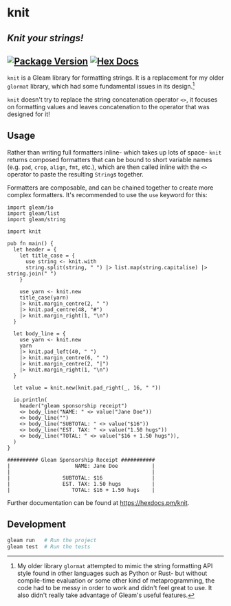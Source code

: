 # knit
## *Knit your strings!*
[![Package Version](https://img.shields.io/hexpm/v/knit_string)](https://hex.pm/packages/knit_string)
[![Hex Docs](https://img.shields.io/badge/hex-docs-ffaff3)](https://hexdocs.pm/knit_string/)
---

`knit` is a Gleam library for formatting strings.
It is a replacement for my older `glormat` library, which had some fundamental issues in its design.[^1]

`knit` doesn't try to replace the string concatenation operator `<>`, it focuses on formatting values and leaves concatenation to the operator that was designed for it!

## Usage
Rather than writing full formatters inline- which takes up lots of space- `knit` returns composed formatters that can be bound to short variable names (e.g. `pad`, `crop`, `align`, `fmt`, etc.), which are then called inline with the `<>` operator to paste the resulting `String`s together.

Formatters are composable, and can be chained together to create more complex formatters. It's recommended to use the `use` keyword for this:
```gleam
import gleam/io
import gleam/list
import gleam/string

import knit

pub fn main() {
  let header = {
    let title_case = {
      use string <- knit.with
      string.split(string, " ") |> list.map(string.capitalise) |> string.join(" ")
    }

    use yarn <- knit.new
    title_case(yarn)
    |> knit.margin_centre(2, " ")
    |> knit.pad_centre(48, "#")
    |> knit.margin_right(1, "\n")
  }

  let body_line = {
    use yarn <- knit.new
    yarn
    |> knit.pad_left(40, " ")
    |> knit.margin_centre(6, " ")
    |> knit.margin_centre(2, "|")
    |> knit.margin_right(1, "\n")
  }

  let value = knit.new(knit.pad_right(_, 16, " "))

  io.println(
    header("gleam sponsorship receipt")
    <> body_line("NAME: " <> value("Jane Doe"))
    <> body_line("")
    <> body_line("SUBTOTAL: " <> value("$16"))
    <> body_line("EST. TAX: " <> value("1.50 hugs"))
    <> body_line("TOTAL: " <> value("$16 + 1.50 hugs")),
  )
}
```
```text
########## Gleam Sponsorship Receipt ###########
|                     NAME: Jane Doe           |
|                                              |
|                 SUBTOTAL: $16                |
|                 EST. TAX: 1.50 hugs          |
|                    TOTAL: $16 + 1.50 hugs    |

```

Further documentation can be found at <https://hexdocs.pm/knit>.

## Development

```sh
gleam run   # Run the project
gleam test  # Run the tests
```

> [^1]: My older library `glormat` attempted to mimic the string formatting API style found in other languages such as Python or Rust- but without compile-time evaluation or some other kind of metaprogramming, the code had to be messy in order to work and didn't feel great to use. It also didn't really take advantage of Gleam's useful features.
